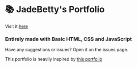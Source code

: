 
# :books: JadeBetty's Portfolio

Visit it [here](https://jadebetty.is-a.dev)
### Entirely made with Basic HTML, CSS and JavaScript

Have any suggestions or issues?
Open it on the issues page.

This portfolio is heavily inspired by [this portfolio](https://v1.neon.is-a.dev)